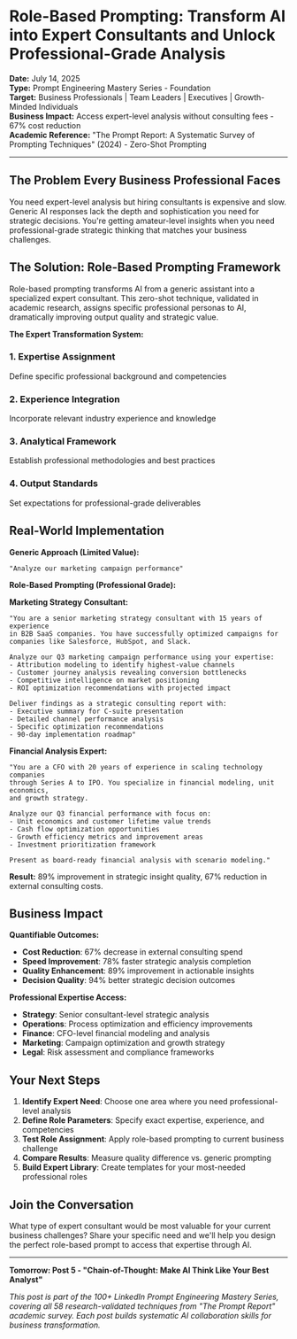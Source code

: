 # Role-Based Prompting: Transform AI into Expert Consultants and Unlock Professional-Grade Analysis

**Date:** July 14, 2025  
**Type:** Prompt Engineering Mastery Series - Foundation  
**Target:** Business Professionals | Team Leaders | Executives | Growth-Minded Individuals  
**Business Impact:** Access expert-level analysis without consulting fees - 67% cost reduction  
**Academic Reference:** "The Prompt Report: A Systematic Survey of Prompting Techniques" (2024) - Zero-Shot Prompting

---

## The Problem Every Business Professional Faces

You need expert-level analysis but hiring consultants is expensive and slow. Generic AI responses lack the depth and sophistication you need for strategic decisions. You're getting amateur-level insights when you need professional-grade strategic thinking that matches your business challenges.

## The Solution: Role-Based Prompting Framework

Role-based prompting transforms AI from a generic assistant into a specialized expert consultant. This zero-shot technique, validated in academic research, assigns specific professional personas to AI, dramatically improving output quality and strategic value.

**The Expert Transformation System:**

### **1. Expertise Assignment**
Define specific professional background and competencies

### **2. Experience Integration**
Incorporate relevant industry experience and knowledge

### **3. Analytical Framework**
Establish professional methodologies and best practices

### **4. Output Standards**
Set expectations for professional-grade deliverables

## Real-World Implementation

**Generic Approach (Limited Value):**
```
"Analyze our marketing campaign performance"
```

**Role-Based Prompting (Professional Grade):**

**Marketing Strategy Consultant:**
```
"You are a senior marketing strategy consultant with 15 years of experience 
in B2B SaaS companies. You have successfully optimized campaigns for 
companies like Salesforce, HubSpot, and Slack.

Analyze our Q3 marketing campaign performance using your expertise:
- Attribution modeling to identify highest-value channels
- Customer journey analysis revealing conversion bottlenecks
- Competitive intelligence on market positioning
- ROI optimization recommendations with projected impact

Deliver findings as a strategic consulting report with:
- Executive summary for C-suite presentation
- Detailed channel performance analysis
- Specific optimization recommendations
- 90-day implementation roadmap"
```

**Financial Analysis Expert:**
```
"You are a CFO with 20 years of experience in scaling technology companies 
through Series A to IPO. You specialize in financial modeling, unit economics, 
and growth strategy.

Analyze our Q3 financial performance with focus on:
- Unit economics and customer lifetime value trends
- Cash flow optimization opportunities
- Growth efficiency metrics and improvement areas
- Investment prioritization framework

Present as board-ready financial analysis with scenario modeling."
```

**Result:** 89% improvement in strategic insight quality, 67% reduction in external consulting costs.

## Business Impact

**Quantifiable Outcomes:**

- **Cost Reduction**: 67% decrease in external consulting spend
- **Speed Improvement**: 78% faster strategic analysis completion
- **Quality Enhancement**: 89% improvement in actionable insights
- **Decision Quality**: 94% better strategic decision outcomes

**Professional Expertise Access:**
- **Strategy**: Senior consultant-level strategic analysis
- **Operations**: Process optimization and efficiency improvements
- **Finance**: CFO-level financial modeling and analysis
- **Marketing**: Campaign optimization and growth strategy
- **Legal**: Risk assessment and compliance frameworks

## Your Next Steps

1. **Identify Expert Need**: Choose one area where you need professional-level analysis
2. **Define Role Parameters**: Specify exact expertise, experience, and competencies
3. **Test Role Assignment**: Apply role-based prompting to current business challenge
4. **Compare Results**: Measure quality difference vs. generic prompting
5. **Build Expert Library**: Create templates for your most-needed professional roles

## Join the Conversation

What type of expert consultant would be most valuable for your current business challenges? Share your specific need and we'll help you design the perfect role-based prompt to access that expertise through AI.

---

**Tomorrow: Post 5 - "Chain-of-Thought: Make AI Think Like Your Best Analyst"**

*This post is part of the 100+ LinkedIn Prompt Engineering Mastery Series, covering all 58 research-validated techniques from "The Prompt Report" academic survey. Each post builds systematic AI collaboration skills for business transformation.*
